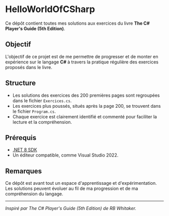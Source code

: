 # HelloWorldOfCSharp

Ce dépôt contient toutes mes solutions aux exercices du livre **The C# Player's Guide (5th Edition)**.

## Objectif

L'objectif de ce projet est de me permettre de progresser et de monter en expérience sur le langage **C#** à travers la pratique régulière des exercices proposés dans le livre.

## Structure

- Les solutions des exercices des 200 premières pages sont regroupées dans le fichier `Exercices.cs`.
- Les exercices plus poussés, situés après la page 200, se trouvent dans le fichier `Program.cs`.
- Chaque exercice est clairement identifié et commenté pour faciliter la lecture et la compréhension.

## Prérequis

- [.NET 8 SDK](https://dotnet.microsoft.com/download/dotnet/8.0)
- Un éditeur compatible, comme Visual Studio 2022.

## Remarques

Ce dépôt est avant tout un espace d'apprentissage et d'expérimentation. Les solutions peuvent évoluer au fil de ma progression et de ma compréhension du langage.

---

*Inspiré par The C# Player's Guide (5th Edition) de RB Whitaker.*
